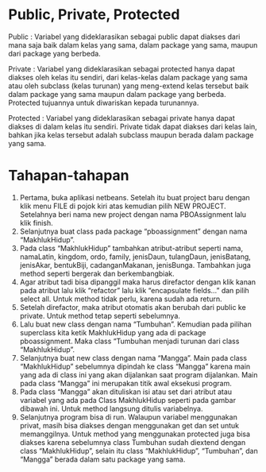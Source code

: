 # Public, Private, Protected
Public : Variabel yang dideklarasikan sebagai public dapat diakses dari mana saja baik 
dalam kelas yang sama, dalam package yang sama, maupun dari package yang 
berbeda.

Private : Variabel yang dideklarasikan sebagai protected hanya dapat diakses oleh 
kelas itu sendiri, dari kelas-kelas dalam package yang sama atau oleh subclass (kelas 
turunan) yang meng-extend kelas tersebut baik dalam package yang sama maupun 
dalam package yang berbeda. Protected tujuannya untuk diwariskan kepada 
turunannya.

Protected : Variabel yang dideklarasikan sebagai private hanya dapat diakses di dalam 
kelas itu sendiri. Private tidak dapat diakses dari kelas lain, bahkan jika kelas tersebut 
adalah subclass maupun berada dalam package yang sama.

# Tahapan-tahapan
1. Pertama, buka aplikasi netbeans. Setelah itu buat project baru dengan klik menu FILE di pojok kiri atas 
kemudian pilih NEW PROJECT. Setelahnya beri nama new project dengan nama PBOAssignment lalu klik finish.
2. Selanjutnya buat class pada package “pboassignment” dengan nama “MakhlukHidup”.
3. Pada class “MakhlukHidup” tambahkan atribut-atribut seperti nama, 
namaLatin, kingdom, ordo, family, jenisDaun, tulangDaun, jenisBatang, 
jenisAkar, bentukBiji, cadanganMakanan, jenisBunga. Tambahkan juga method 
seperti bergerak dan berkembangbiak.
4. Agar atribut tadi bisa dipanggil maka harus direfactor dengan klik kanan pada 
atribut lalu klik “refactor” lalu klik “encapsulate fields…” dan pilih select all. 
Untuk method tidak perlu, karena sudah ada return.
5. Setelah direfactor, maka atribut otomatis akan berubah dari public ke private. Untuk method tetap seperti sebelumnya.
6. Lalu buat new class dengan nama “Tumbuhan”. Kemudian pada pilihan superclass kita ketik MakhlukHidup yang ada di package pboassignment. Maka 
class “Tumbuhan menjadi turunan dari class “MakhlukHidup”.
7.  Selanjutnya buat new class dengan nama “Mangga”. Main pada class “MakhlukHidup” sebelumnya dipindah ke class “Mangga” 
karena main yang ada di class ini yang akan dijalankan saat program dijalankan. Main pada class “Mangga” ini merupakan titik awal eksekusi program.
8. Pada class “Mangga” akan dituliskan isi atau set dari atribut atau variabel yang ada pada Class MakhlukHidup seperti pada gambar dibawah ini. Untuk method 
langsung ditulis variabelnya.
9. Selanjutnya program bisa di run. Walaupun variabel menggunakan privat, masih bisa diakses dengan 
menggunakan get dan set untuk memanggilnya. Untuk method yang menggunakan protected juga bisa diakses karena sebelumnya class Tumbuhan 
sudah diextend dengan class “MakhlukHidup”, selain itu class “MakhlukHidup”, 
“Tumbuhan”, dan “Mangga” berada dalam satu package yang sama.
